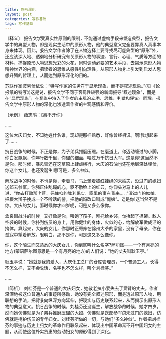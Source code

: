 ```yaml
---
title: 原形深化
layout: post
categories: 写作基础
tags: 写作基础
---
```


〔释义〕 报告文学受真实性原则的限制，不能通过虚构手段来塑造典型，报告文学中的典型人物，即是现实生活中的原形人物，他的典型意义完全要靠真人真事本身来体现。因此，报告文学作者除了在人物选择上要寻找尽可能典型的“原形”外，还应该深入地、透彻地分析研究有关原形人物的事迹、言行、心理、气质等方面的材料，捕捉原形人物思想光彩的火花，同时调动必要的艺术手段，去揭示原形人物精神世界的内涵，把读者的思维从感性引向理性，从原形人物身上引发到启发人思想升腾的哲理上，从而达到原形深化的目的。

苏联作家波列伏依说：“特写作家的任务在于显示现象，而不是叙述现象。”(见《论报纸的特写》)这是说，报告文学不同于客观性较强的新闻报导“叙述现象”，而是在“显示现象”，在现象中溶入了作者的主观的立场、思维、判断和评论。同理，报告文学中原形人物的深化也渗透着作者的主观感情和评价。

〔示例〕 茹志鹃：《离不开你》

……

这位大庆妇女，不知她姓什名谁，现却是那样熟悉，好像曾经相识。啊!我想起来了……

抗日战争的时候，不正是你，为子弟兵推磨压碾。在磨道上，你迈动缠过的小脚，你白发飘飘，你年行数千里，你碾的细面，喂过万千抗日大军。这是你!这当然不是你。那时候，暴风雪还在这草原上肆虐横行，大庆的石油也还在地层深处埋伏，你这个女儿，也还没诞生呢!可是，多么神似。

解放战争的时候，不也是你，牵着马，马上骑着披红挂绿的未婚夫，没过门的媳妇送郎去参军。你强压住乱蹦的心，驱不散脸上的红云，你仰头对马上的人儿说，“你去打败那老蒋，保住咱的胜利果实，家里的事有我来……”没过门的姑娘，把根大辫子挽成一个不听话的髻，把他的妈改口叫成“俺娘”。这是你!这当然不是你。大庆的女儿，那时候你才四岁呢，可是又多么像你。

孟良崮战斗的时候，又好像是你，喂饱了孩子，拜托给乡邻，你抬起了担架。敌人空袭的时候，你扑到伤员的身上，用你健壮的身体，火似的心，给解放军做成活的掩体。算起来，大庆的女儿，你那时正寄养在锦州大爷的家里，没有了母亲，你在孤寂中望着解放。很明白，那不是你，可是这又多么像你。

你，这个陌生而又熟悉的大庆女儿，你到底叫什么名字?萨尔图——一个有月亮的地方(蒙语萨尔图意思是一个有月亮的地方)的人们说：“她的丈夫叫耿玉亭。”

耿玉亭说：“她就是我的爱人，大庆化工总厂的仓库管理员，一个普通工人。长得不怎么样，又不会说话，名字也不怎么样，叫个刘桂芬。”

……

〔简析〕 刘桂芬是一个普通的大庆妇女，她敬老扶小爱失去了双臂的丈夫。作者深深地被这位普通人的事迹所感动，她没有完全叙述原形，而是透过原形人物，用联想的手法，把背景向纵深方向延伸，把现实与历史联系起来，从而揭示出原形人物的典型意义。抗日战争的时候，刘桂芬还没诞生，解放战争的时候，她才四岁，然而她仿佛就是为子弟兵推磨压碾的大娘，仿佛就是送郎参军的未过门的媳妇，仿佛就是掩护伤员的青年妇女。刘桂芬所做的一切，与她们“多么神似”。作者把刘桂芬的事迹与历史上妇女的革命作用联系起来，体现出中国革命离不开中国妇女的主题，从而使这位朴实贤惠的劳动妇女的原形得到了深化。 